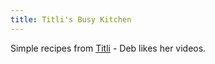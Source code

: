 ```yaml
---
title: Titli's Busy Kitchen
---
```

[Titli]:http://titlisbusykitchen.com/

Simple recipes from [Titli] - Deb likes her videos.

